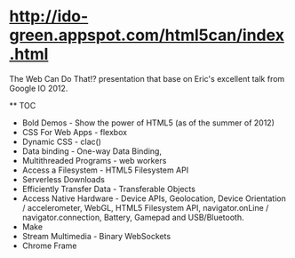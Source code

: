 http://ido-green.appspot.com/html5can/index.html
================================================

The Web Can Do That!? presentation that base on Eric's excellent talk from Google IO 2012.

** TOC
* Bold Demos - Show the power of HTML5 (as of the summer of 2012)
* CSS For Web Apps - flexbox
* Dynamic CSS - clac()
* Data binding - One-way Data Binding, <datalist>
* Multithreaded Programs - web workers
* Access a Filesystem - HTML5 Filesystem API
* Serverless Downloads
* Efficiently Transfer Data - Transferable Objects 
* Access Native Hardware - Device APIs, Geolocation, Device Orientation / accelerometer, WebGL, HTML5 Filesystem API, navigator.onLine / navigator.connection, Battery, Gamepad and USB/Bluetooth.
* Make <audio> Sexy Again
* Stream Multimedia - Binary WebSockets
* Chrome Frame

